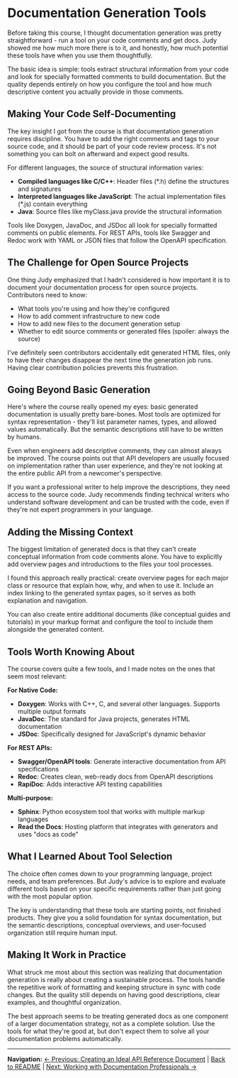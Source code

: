 # Documentation Generation Tools

Before taking this course, I thought documentation generation was pretty straightforward - run a tool on your code comments and get docs. Judy showed me how much more there is to it, and honestly, how much potential these tools have when you use them thoughtfully.

The basic idea is simple: tools extract structural information from your code and look for specially formatted comments to build documentation. But the quality depends entirely on how you configure the tool and how much descriptive content you actually provide in those comments.

## Making Your Code Self-Documenting

The key insight I got from the course is that documentation generation requires discipline. You have to add the right comments and tags to your source code, and it should be part of your code review process. It's not something you can bolt on afterward and expect good results.

For different languages, the source of structural information varies:

- **Compiled languages like C/C++**: Header files (*.h) define the structures and signatures
- **Interpreted languages like JavaScript**: The actual implementation files (*.js) contain everything
- **Java**: Source files like myClass.java provide the structural information

Tools like Doxygen, JavaDoc, and JSDoc all look for specially formatted comments on public elements. For REST APIs, tools like Swagger and Redoc work with YAML or JSON files that follow the OpenAPI specification.

## The Challenge for Open Source Projects

One thing Judy emphasized that I hadn't considered is how important it is to document your documentation process for open source projects. Contributors need to know:

- What tools you're using and how they're configured
- How to add comment infrastructure to new code
- How to add new files to the document generation setup
- Whether to edit source comments or generated files (spoiler: always the source)

I've definitely seen contributors accidentally edit generated HTML files, only to have their changes disappear the next time the generation job runs. Having clear contribution policies prevents this frustration.

## Going Beyond Basic Generation

Here's where the course really opened my eyes: basic generated documentation is usually pretty bare-bones. Most tools are optimized for syntax representation - they'll list parameter names, types, and allowed values automatically. But the semantic descriptions still have to be written by humans.

Even when engineers add descriptive comments, they can almost always be improved. The course points out that API developers are usually focused on implementation rather than user experience, and they're not looking at the entire public API from a newcomer's perspective.

If you want a professional writer to help improve the descriptions, they need access to the source code. Judy recommends finding technical writers who understand software development and can be trusted with the code, even if they're not expert programmers in your language.

## Adding the Missing Context

The biggest limitation of generated docs is that they can't create conceptual information from code comments alone. You have to explicitly add overview pages and introductions to the files your tool processes.

I found this approach really practical: create overview pages for each major class or resource that explain how, why, and when to use it. Include an index linking to the generated syntax pages, so it serves as both explanation and navigation.

You can also create entire additional documents (like conceptual guides and tutorials) in your markup format and configure the tool to include them alongside the generated content.

## Tools Worth Knowing About

The course covers quite a few tools, and I made notes on the ones that seem most relevant:

**For Native Code:**
- **Doxygen**: Works with C++, C, and several other languages. Supports multiple output formats
- **JavaDoc**: The standard for Java projects, generates HTML documentation
- **JSDoc**: Specifically designed for JavaScript's dynamic behavior

**For REST APIs:**
- **Swagger/OpenAPI tools**: Generate interactive documentation from API specifications
- **Redoc**: Creates clean, web-ready docs from OpenAPI descriptions
- **RapiDoc**: Adds interactive API testing capabilities

**Multi-purpose:**
- **Sphinx**: Python ecosystem tool that works with multiple markup languages
- **Read the Docs**: Hosting platform that integrates with generators and uses "docs as code"

## What I Learned About Tool Selection

The choice often comes down to your programming language, project needs, and team preferences. But Judy's advice is to explore and evaluate different tools based on your specific requirements rather than just going with the most popular option.

The key is understanding that these tools are starting points, not finished products. They give you a solid foundation for syntax documentation, but the semantic descriptions, conceptual overviews, and user-focused organization still require human input.

## Making It Work in Practice

What struck me most about this section was realizing that documentation generation is really about creating a sustainable process. The tools handle the repetitive work of formatting and keeping structure in sync with code changes. But the quality still depends on having good descriptions, clear examples, and thoughtful organization.

The best approach seems to be treating generated docs as one component of a larger documentation strategy, not as a complete solution. Use the tools for what they're good at, but don't expect them to solve all your documentation problems automatically.

---

**Navigation:**
[← Previous: Creating an Ideal API Reference Document](01-api-reference-document.md) | [Back to README](../README.md) | [Next: Working with Documentation Professionals →](03-working-with-documentation-professionals.md)